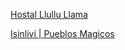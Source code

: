 
[Hostal Llullu Llama](https://www.youtube.com/watch?v=hJveBzUQYD4)

[Isinlivi | Pueblos Magicos](https://www.youtube.com/watch?v=XVolAef77vQ)
